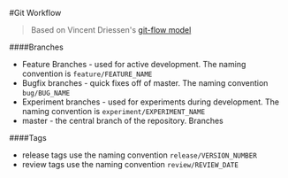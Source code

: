 #Git Workflow
> Based on Vincent Driessen's [git-flow model](http://nvie.com/posts/a-successful-git-branching-model/)

####Branches
* Feature Branches - used for active development. The naming convention is ``feature/FEATURE_NAME``  
* Bugfix branches - quick fixes off of master. The naming convention ``bug/BUG_NAME``  
* Experiment branches - used for experiments during development. The naming convention is ``experiment/EXPERIMENT_NAME``  
* master - the central branch of the repository. Branches 

####Tags  
* release tags use the naming convention ``release/VERSION_NUMBER``  
* review tags use the naming convention ``review/REVIEW_DATE``
